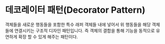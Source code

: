 # 데코레이터 패턴(Decorator Pattern)

객체들을 새로운 행동들을 포함한 특수 래퍼 객체들 내에 넣어서 위 행동들을 해당 객체들에 연결시키는 구조적 디자인 패턴입니다. 즉 객체의 결합을 통해 기능을 동적으로 유연하게 확장 할 수 있게 해주는 패턴이다. 


